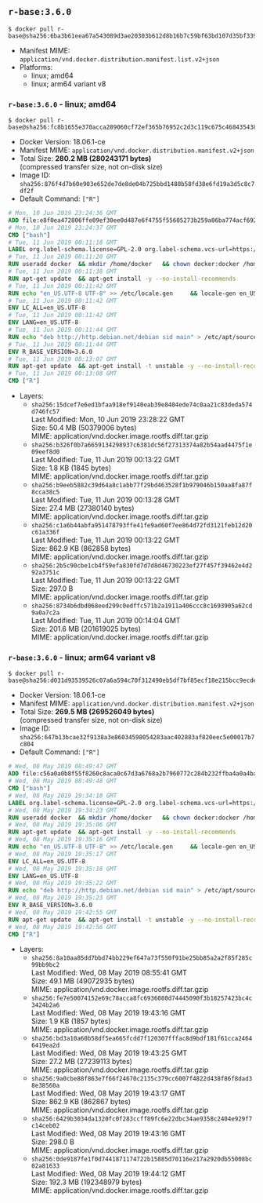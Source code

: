 ## `r-base:3.6.0`

```console
$ docker pull r-base@sha256:6ba3b61eea67a543089d3ae20303b612d8b16b7c59bf63bd107d35bf33984352
```

-	Manifest MIME: `application/vnd.docker.distribution.manifest.list.v2+json`
-	Platforms:
	-	linux; amd64
	-	linux; arm64 variant v8

### `r-base:3.6.0` - linux; amd64

```console
$ docker pull r-base@sha256:fc8b1655e370acca289060cf72ef365b76952c2d3c119c675c4684354383b00a
```

-	Docker Version: 18.06.1-ce
-	Manifest MIME: `application/vnd.docker.distribution.manifest.v2+json`
-	Total Size: **280.2 MB (280243171 bytes)**  
	(compressed transfer size, not on-disk size)
-	Image ID: `sha256:876f4d7b60e903e652de7de8de04b725bbd1488b58fd38e6fd19a3d5c8c7df2f`
-	Default Command: `["R"]`

```dockerfile
# Mon, 10 Jun 2019 23:24:36 GMT
ADD file:e8f0ea472806ffe09ef30ee0d487e6f4755f55605273b259a06ba774acf69273 in / 
# Mon, 10 Jun 2019 23:24:37 GMT
CMD ["bash"]
# Tue, 11 Jun 2019 00:11:18 GMT
LABEL org.label-schema.license=GPL-2.0 org.label-schema.vcs-url=https://github.com/rocker-org/r-base org.label-schema.vendor=Rocker Project maintainer=Dirk Eddelbuettel <edd@debian.org>
# Tue, 11 Jun 2019 00:11:20 GMT
RUN useradd docker 	&& mkdir /home/docker 	&& chown docker:docker /home/docker 	&& addgroup docker staff
# Tue, 11 Jun 2019 00:11:38 GMT
RUN apt-get update 	&& apt-get install -y --no-install-recommends 		ed 		less 		locales 		vim-tiny 		wget 		ca-certificates 		fonts-texgyre 	&& rm -rf /var/lib/apt/lists/*
# Tue, 11 Jun 2019 00:11:42 GMT
RUN echo "en_US.UTF-8 UTF-8" >> /etc/locale.gen 	&& locale-gen en_US.utf8 	&& /usr/sbin/update-locale LANG=en_US.UTF-8
# Tue, 11 Jun 2019 00:11:42 GMT
ENV LC_ALL=en_US.UTF-8
# Tue, 11 Jun 2019 00:11:42 GMT
ENV LANG=en_US.UTF-8
# Tue, 11 Jun 2019 00:11:44 GMT
RUN echo "deb http://http.debian.net/debian sid main" > /etc/apt/sources.list.d/debian-unstable.list         && echo 'APT::Default-Release "testing";' > /etc/apt/apt.conf.d/default
# Tue, 11 Jun 2019 00:11:44 GMT
ENV R_BASE_VERSION=3.6.0
# Tue, 11 Jun 2019 00:13:07 GMT
RUN apt-get update 	&& apt-get install -t unstable -y --no-install-recommends 		littler                 r-cran-littler 		r-base=${R_BASE_VERSION}-* 		r-base-dev=${R_BASE_VERSION}-* 		r-recommended=${R_BASE_VERSION}-* 	&& ln -s /usr/lib/R/site-library/littler/examples/install.r /usr/local/bin/install.r 	&& ln -s /usr/lib/R/site-library/littler/examples/install2.r /usr/local/bin/install2.r 	&& ln -s /usr/lib/R/site-library/littler/examples/installGithub.r /usr/local/bin/installGithub.r 	&& ln -s /usr/lib/R/site-library/littler/examples/testInstalled.r /usr/local/bin/testInstalled.r 	&& install.r docopt 	&& rm -rf /tmp/downloaded_packages/ /tmp/*.rds 	&& rm -rf /var/lib/apt/lists/*
# Tue, 11 Jun 2019 00:13:08 GMT
CMD ["R"]
```

-	Layers:
	-	`sha256:15dcef7e6ed1bfaa918ef9140eab39e8404ede74c0aa21c83deda574d746fc57`  
		Last Modified: Mon, 10 Jun 2019 23:28:22 GMT  
		Size: 50.4 MB (50379006 bytes)  
		MIME: application/vnd.docker.image.rootfs.diff.tar.gzip
	-	`sha256:b326f0b7a6659134298937c6381dc56f27313374a82b54aad4475f1e09eef8d0`  
		Last Modified: Tue, 11 Jun 2019 00:13:22 GMT  
		Size: 1.8 KB (1845 bytes)  
		MIME: application/vnd.docker.image.rootfs.diff.tar.gzip
	-	`sha256:b9eeb5882c39d64a8c1abb77f29bd463528f1b979046b150aa8fa87f8cca38c5`  
		Last Modified: Tue, 11 Jun 2019 00:13:28 GMT  
		Size: 27.4 MB (27380140 bytes)  
		MIME: application/vnd.docker.image.rootfs.diff.tar.gzip
	-	`sha256:c1a6b44abfa951478793ffe41fe9ad60f7ee864d72fd3121feb12d20c61a336f`  
		Last Modified: Tue, 11 Jun 2019 00:13:22 GMT  
		Size: 862.9 KB (862858 bytes)  
		MIME: application/vnd.docker.image.rootfs.diff.tar.gzip
	-	`sha256:2b5c90cbe1cb4f59efa830fd7d7d8d46730223ef27f457f39462e4d292a3751c`  
		Last Modified: Tue, 11 Jun 2019 00:13:22 GMT  
		Size: 297.0 B  
		MIME: application/vnd.docker.image.rootfs.diff.tar.gzip
	-	`sha256:8734b6dbd068eed299c0edffc571b2a1911a406ccc8c1693905a62cd9a0a7c2a`  
		Last Modified: Tue, 11 Jun 2019 00:14:04 GMT  
		Size: 201.6 MB (201619025 bytes)  
		MIME: application/vnd.docker.image.rootfs.diff.tar.gzip

### `r-base:3.6.0` - linux; arm64 variant v8

```console
$ docker pull r-base@sha256:d031d93539526c07a6a594c70f312490eb5df7bf85ecf18e215bcc9ecde17410
```

-	Docker Version: 18.06.1-ce
-	Manifest MIME: `application/vnd.docker.distribution.manifest.v2+json`
-	Total Size: **269.5 MB (269526049 bytes)**  
	(compressed transfer size, not on-disk size)
-	Image ID: `sha256:647b13bcae32f9138a3e86034598054283aac402883af820eec5e00017b7c804`
-	Default Command: `["R"]`

```dockerfile
# Wed, 08 May 2019 08:49:47 GMT
ADD file:c56a0a0b8f55f8260c8aca0c67d3a6768a2b7960772c284b232ffba4a0a4ba95 in / 
# Wed, 08 May 2019 08:49:48 GMT
CMD ["bash"]
# Wed, 08 May 2019 19:34:18 GMT
LABEL org.label-schema.license=GPL-2.0 org.label-schema.vcs-url=https://github.com/rocker-org/r-base org.label-schema.vendor=Rocker Project maintainer=Dirk Eddelbuettel <edd@debian.org>
# Wed, 08 May 2019 19:34:23 GMT
RUN useradd docker 	&& mkdir /home/docker 	&& chown docker:docker /home/docker 	&& addgroup docker staff
# Wed, 08 May 2019 19:35:06 GMT
RUN apt-get update 	&& apt-get install -y --no-install-recommends 		ed 		less 		locales 		vim-tiny 		wget 		ca-certificates 		fonts-texgyre 	&& rm -rf /var/lib/apt/lists/*
# Wed, 08 May 2019 19:35:16 GMT
RUN echo "en_US.UTF-8 UTF-8" >> /etc/locale.gen 	&& locale-gen en_US.utf8 	&& /usr/sbin/update-locale LANG=en_US.UTF-8
# Wed, 08 May 2019 19:35:17 GMT
ENV LC_ALL=en_US.UTF-8
# Wed, 08 May 2019 19:35:18 GMT
ENV LANG=en_US.UTF-8
# Wed, 08 May 2019 19:35:22 GMT
RUN echo "deb http://http.debian.net/debian sid main" > /etc/apt/sources.list.d/debian-unstable.list         && echo 'APT::Default-Release "testing";' > /etc/apt/apt.conf.d/default
# Wed, 08 May 2019 19:35:23 GMT
ENV R_BASE_VERSION=3.6.0
# Wed, 08 May 2019 19:42:55 GMT
RUN apt-get update 	&& apt-get install -t unstable -y --no-install-recommends 		littler                 r-cran-littler 		r-base=${R_BASE_VERSION}-* 		r-base-dev=${R_BASE_VERSION}-* 		r-recommended=${R_BASE_VERSION}-* 	&& ln -s /usr/lib/R/site-library/littler/examples/install.r /usr/local/bin/install.r 	&& ln -s /usr/lib/R/site-library/littler/examples/install2.r /usr/local/bin/install2.r 	&& ln -s /usr/lib/R/site-library/littler/examples/installGithub.r /usr/local/bin/installGithub.r 	&& ln -s /usr/lib/R/site-library/littler/examples/testInstalled.r /usr/local/bin/testInstalled.r 	&& install.r docopt 	&& rm -rf /tmp/downloaded_packages/ /tmp/*.rds 	&& rm -rf /var/lib/apt/lists/*
# Wed, 08 May 2019 19:42:56 GMT
CMD ["R"]
```

-	Layers:
	-	`sha256:8a10aa85dd7bbd74bb229ef647a73f550f91be25bb85a2a2f85f285c99bb9bc2`  
		Last Modified: Wed, 08 May 2019 08:55:41 GMT  
		Size: 49.1 MB (49072935 bytes)  
		MIME: application/vnd.docker.image.rootfs.diff.tar.gzip
	-	`sha256:fe7e50074152e69c78acca8fc6936080d74445090f3b18257423bc4c3424b2a6`  
		Last Modified: Wed, 08 May 2019 19:43:16 GMT  
		Size: 1.9 KB (1857 bytes)  
		MIME: application/vnd.docker.image.rootfs.diff.tar.gzip
	-	`sha256:bd3a10a60b58df5ea665fcdd7f120307fffac8d9bdf181f61cca24646419ea2d`  
		Last Modified: Wed, 08 May 2019 19:43:25 GMT  
		Size: 27.2 MB (27239113 bytes)  
		MIME: application/vnd.docker.image.rootfs.diff.tar.gzip
	-	`sha256:9a0cbe88f863e7f66f24670c2135c379cc6007f4822d438f86f8dad38e38560a`  
		Last Modified: Wed, 08 May 2019 19:43:17 GMT  
		Size: 862.9 KB (862867 bytes)  
		MIME: application/vnd.docker.image.rootfs.diff.tar.gzip
	-	`sha256:6429b3034da1320fc0f283ccff89fc6e22dbc34ae9358c2404e929f7c14ceb02`  
		Last Modified: Wed, 08 May 2019 19:43:16 GMT  
		Size: 298.0 B  
		MIME: application/vnd.docker.image.rootfs.diff.tar.gzip
	-	`sha256:0de9187fe1f0d7441871174722b15885d70116e217a2920db55008bc02a81633`  
		Last Modified: Wed, 08 May 2019 19:44:12 GMT  
		Size: 192.3 MB (192348979 bytes)  
		MIME: application/vnd.docker.image.rootfs.diff.tar.gzip
